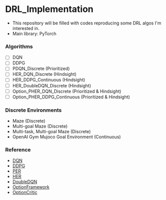 # DRL_Implementation

- This repository will be filled with codes reproducing some DRL algos I'm interested in.
- Main library: PyTorch

### Algorithms
- [ ] DQN
- [ ] DDPG
- [ ] PDQN_Discrete (Prioritized)
- [ ] HER_DQN_Discrete (Hindsight)
- [ ] HER_DDPG_Continuous (Hindsight)
- [ ] HER_DoubleDQN_Discrete (Hindsight)
- [ ] Option_PHER_DQN_Discrete (Prioritized & Hindsight)
- [ ] Option_PHER_DDPG_Continuous (Prioritized & Hindsight)

### Discrete Environments
* Maze (Discrete)
* Multi-goal Maze (Discrete)
* Multi-task, Multi-goal Maze (Discrete)
* OpenAI Gym Mujoco Goal Environment (Continuous)

### Reference
* [DQN](https://www.nature.com/articles/nature14236?wm=book_wap_0005)
* [DDPG](https://arxiv.org/abs/1509.02971)
* [PER](https://arxiv.org/abs/1511.05952)
* [HER](http://papers.nips.cc/paper/7090-hindsight-experience-replay)
* [DoubleDQN](https://www.aaai.org/ocs/index.php/AAAI/AAAI16/paper/viewPaper/12389)
* [OptionFramework](https://www.sciencedirect.com/science/article/pii/S0004370299000521)
* [OptionCritic](https://www.aaai.org/ocs/index.php/AAAI/AAAI17/paper/viewPaper/14858)
